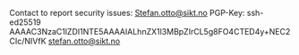 Contact to report security issues:
Stefan.otto@sikt.no
PGP-Key:
ssh-ed25519 AAAAC3NzaC1lZDI1NTE5AAAAIALhnZX1l3MBpZIrCL5g8FO4CTED4y+NEC2CIc/NIVfK stefan.otto@sikt.no